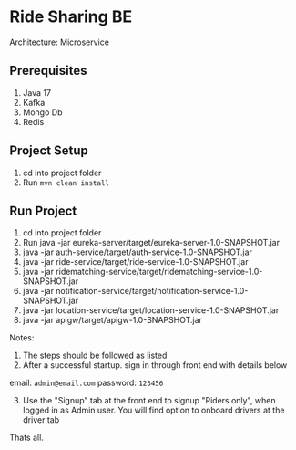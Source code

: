 # Ride Sharing BE

Architecture: Microservice

## Prerequisites

1. Java 17
2. Kafka
3. Mongo Db
4. Redis

## Project Setup


1. cd into project folder
2. Run `mvn clean install`

## Run Project 
1. cd into project folder
2. Run java -jar eureka-server/target/eureka-server-1.0-SNAPSHOT.jar
3. java -jar auth-service/target/auth-service-1.0-SNAPSHOT.jar
4. java -jar ride-service/target/ride-service-1.0-SNAPSHOT.jar
5. java -jar ridematching-service/target/ridematching-service-1.0-SNAPSHOT.jar
6. java -jar notification-service/target/notification-service-1.0-SNAPSHOT.jar
7. java -jar location-service/target/location-service-1.0-SNAPSHOT.jar
8. java -jar apigw/target/apigw-1.0-SNAPSHOT.jar

Notes: 
1. The steps should be followed as listed
2. After a successful startup. sign in through front end with details below

email: `admin@email.com`
password: `123456`

3. Use the "Signup" tab at the front end to signup "Riders only", when logged in as Admin user. You will find option to onboard drivers at the driver tab

Thats all.